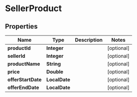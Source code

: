 

# SellerProduct


## Properties

| Name | Type | Description | Notes |
|------------ | ------------- | ------------- | -------------|
|**productId** | **Integer** |  |  [optional] |
|**sellerId** | **Integer** |  |  [optional] |
|**productName** | **String** |  |  [optional] |
|**price** | **Double** |  |  [optional] |
|**offerStartDate** | **LocalDate** |  |  [optional] |
|**offerEndDate** | **LocalDate** |  |  [optional] |



